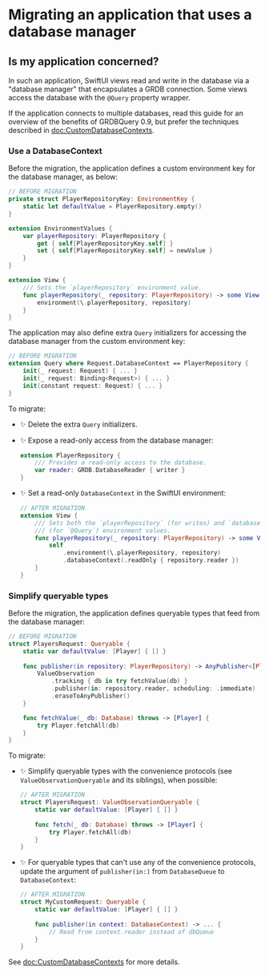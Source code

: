 # Migrating an application that uses a database manager

## Is my application concerned?

In such an application, SwiftUI views read and write in the database via a "database manager" that encapsulates a GRDB connection. Some views access the database with the `@Query` property wrapper.

If the application connects to multiple databases, read this guide for an overview of the benefits of GRDBQuery 0.9, but prefer the techniques described in <doc:CustomDatabaseContexts>.  

### Use a DatabaseContext

Before the migration, the application defines a custom environment key for the database manager, as below:

```swift
// BEFORE MIGRATION
private struct PlayerRepositoryKey: EnvironmentKey {
    static let defaultValue = PlayerRepository.empty()
}

extension EnvironmentValues {
    var playerRepository: PlayerRepository {
        get { self[PlayerRepositoryKey.self] }
        set { self[PlayerRepositoryKey.self] = newValue }
    }
}

extension View {
    /// Sets the `playerRepository` environment value.
    func playerRepository(_ repository: PlayerRepository) -> some View {
        environment(\.playerRepository, repository)
    }
}
```

The application may also define extra `Query` initializers for accessing the database manager from the custom environment key:

```swift
// BEFORE MIGRATION
extension Query where Request.DatabaseContext == PlayerRepository {
    init(_ request: Request) { ... }
    init(_ request: Binding<Request>) { ... }
    init(constant request: Request) { ... }
}
```

To migrate:

- ✨ Delete the extra `Query` initializers.

- ✨ Expose a read-only access from the database manager:

    ```swift
    extension PlayerRepository {
        /// Provides a read-only access to the database.
        var reader: GRDB.DatabaseReader { writer }
    }
    ```

- ✨ Set a read-only ``DatabaseContext`` in the SwiftUI environment:

    ```swift
    // AFTER MIGRATION
    extension View {
        /// Sets both the `playerRepository` (for writes) and `databaseContext`
        /// (for `@Query`) environment values.
        func playerRepository(_ repository: PlayerRepository) -> some View {
            self
                .environment(\.playerRepository, repository)
                .databaseContext(.readOnly { repository.reader })
        }
    }
    ```

### Simplify queryable types

Before the migration, the application defines queryable types that feed from the database manager:

```swift
// BEFORE MIGRATION
struct PlayersRequest: Queryable {
    static var defaultValue: [Player] { [] }
    
    func publisher(in repository: PlayerRepository) -> AnyPublisher<[Player], Error> {
        ValueObservation
            .tracking { db in try fetchValue(db) }
            .publisher(in: repository.reader, scheduling: .immediate)
            .eraseToAnyPublisher()
    }

    func fetchValue(_ db: Database) throws -> [Player] {
        try Player.fetchAll(db)
    }
}
```

To migrate:

- ✨ Simplify queryable types with the convenience protocols (see ``ValueObservationQueryable`` and its siblings), when possible:

    ```swift
    // AFTER MIGRATION
    struct PlayersRequest: ValueObservationQueryable {
        static var defaultValue: [Player] { [] }
        
        func fetch(_ db: Database) throws -> [Player] {
            try Player.fetchAll(db)
        }
    }
    ```

- ✨ For queryable types that can't use any of the convenience protocols, update the argument of `publisher(in:)` from `DatabaseQueue` to `DatabaseContext`:

    ```swift
    // AFTER MIGRATION
    struct MyCustomRequest: Queryable {
        static var defaultValue: [Player] { [] }
        
        func publisher(in context: DatabaseContext) -> ... {
            // Read from context.reader instead of dbQueue
        }
    }
    ```

See <doc:CustomDatabaseContexts> for more details.
